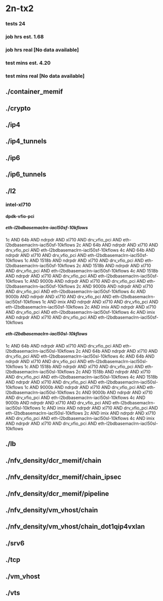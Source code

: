 # 2n-tx2
### tests 24
### job hrs est. 1.68
### job hrs real [No data available]
### test mins est. 4.20
### test mins real [No data available]
## ./container_memif
## ./crypto
## ./ip4
## ./ip4_tunnels
## ./ip6
## ./ip6_tunnels
## ./l2
### intel-xl710
#### dpdk-vfio-pci
##### eth-l2bdbasemaclrn-iacl50sf-10kflows
1c AND 64b AND ndrpdr AND xl710 AND drv_vfio_pci AND eth-l2bdbasemaclrn-iacl50sf-10kflows
2c AND 64b AND ndrpdr AND xl710 AND drv_vfio_pci AND eth-l2bdbasemaclrn-iacl50sf-10kflows
4c AND 64b AND ndrpdr AND xl710 AND drv_vfio_pci AND eth-l2bdbasemaclrn-iacl50sf-10kflows
1c AND 1518b AND ndrpdr AND xl710 AND drv_vfio_pci AND eth-l2bdbasemaclrn-iacl50sf-10kflows
2c AND 1518b AND ndrpdr AND xl710 AND drv_vfio_pci AND eth-l2bdbasemaclrn-iacl50sf-10kflows
4c AND 1518b AND ndrpdr AND xl710 AND drv_vfio_pci AND eth-l2bdbasemaclrn-iacl50sf-10kflows
1c AND 9000b AND ndrpdr AND xl710 AND drv_vfio_pci AND eth-l2bdbasemaclrn-iacl50sf-10kflows
2c AND 9000b AND ndrpdr AND xl710 AND drv_vfio_pci AND eth-l2bdbasemaclrn-iacl50sf-10kflows
4c AND 9000b AND ndrpdr AND xl710 AND drv_vfio_pci AND eth-l2bdbasemaclrn-iacl50sf-10kflows
1c AND imix AND ndrpdr AND xl710 AND drv_vfio_pci AND eth-l2bdbasemaclrn-iacl50sf-10kflows
2c AND imix AND ndrpdr AND xl710 AND drv_vfio_pci AND eth-l2bdbasemaclrn-iacl50sf-10kflows
4c AND imix AND ndrpdr AND xl710 AND drv_vfio_pci AND eth-l2bdbasemaclrn-iacl50sf-10kflows
##### eth-l2bdbasemaclrn-iacl50sl-10kflows
1c AND 64b AND ndrpdr AND xl710 AND drv_vfio_pci AND eth-l2bdbasemaclrn-iacl50sl-10kflows
2c AND 64b AND ndrpdr AND xl710 AND drv_vfio_pci AND eth-l2bdbasemaclrn-iacl50sl-10kflows
4c AND 64b AND ndrpdr AND xl710 AND drv_vfio_pci AND eth-l2bdbasemaclrn-iacl50sl-10kflows
1c AND 1518b AND ndrpdr AND xl710 AND drv_vfio_pci AND eth-l2bdbasemaclrn-iacl50sl-10kflows
2c AND 1518b AND ndrpdr AND xl710 AND drv_vfio_pci AND eth-l2bdbasemaclrn-iacl50sl-10kflows
4c AND 1518b AND ndrpdr AND xl710 AND drv_vfio_pci AND eth-l2bdbasemaclrn-iacl50sl-10kflows
1c AND 9000b AND ndrpdr AND xl710 AND drv_vfio_pci AND eth-l2bdbasemaclrn-iacl50sl-10kflows
2c AND 9000b AND ndrpdr AND xl710 AND drv_vfio_pci AND eth-l2bdbasemaclrn-iacl50sl-10kflows
4c AND 9000b AND ndrpdr AND xl710 AND drv_vfio_pci AND eth-l2bdbasemaclrn-iacl50sl-10kflows
1c AND imix AND ndrpdr AND xl710 AND drv_vfio_pci AND eth-l2bdbasemaclrn-iacl50sl-10kflows
2c AND imix AND ndrpdr AND xl710 AND drv_vfio_pci AND eth-l2bdbasemaclrn-iacl50sl-10kflows
4c AND imix AND ndrpdr AND xl710 AND drv_vfio_pci AND eth-l2bdbasemaclrn-iacl50sl-10kflows
## ./lb
## ./nfv_density/dcr_memif/chain
## ./nfv_density/dcr_memif/chain_ipsec
## ./nfv_density/dcr_memif/pipeline
## ./nfv_density/vm_vhost/chain
## ./nfv_density/vm_vhost/chain_dot1qip4vxlan
## ./srv6
## ./tcp
## ./vm_vhost
## ./vts
